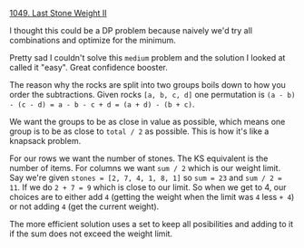 [1049. Last Stone Weight II](https://leetcode.com/problems/last-stone-weight-ii/)

I thought this could be a DP problem because naively we'd try all combinations and optimize for the minimum.

Pretty sad I couldn't solve this `medium` problem and the solution I looked at called it "easy". Great confidence booster.

The reason why the rocks are split into two groups boils down to how you order the subtractions. Given rocks `[a, b, c, d]` one permutation is `(a - b) - (c - d) = a - b - c + d = (a + d) - (b + c)`.

We want the groups to be as close in value as possible, which means one group is to be as close to `total / 2` as possible. This is how it's like a knapsack problem. 

For our rows we want the number of stones. The KS equivalent is the number of items. For columns we want `sum / 2` which is our weight limit. Say we're given `stones = [2, 7, 4, 1, 8, 1]` so `sum = 23` and `sum / 2 = 11`. If we do `2 + 7 = 9` which is close to our limit. So when we get to 4, our choices are to either add `4` (getting the weight when the limit was `4` less `+ 4`) or not adding `4` (get the current weight). 

The more efficient solution uses a set to keep all posibilities and adding to it if the sum does not exceed the weight limit.